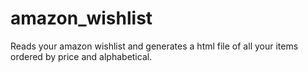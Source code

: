 # amazon_wishlist
Reads your amazon wishlist and generates a html file of all your items ordered by price and alphabetical.
